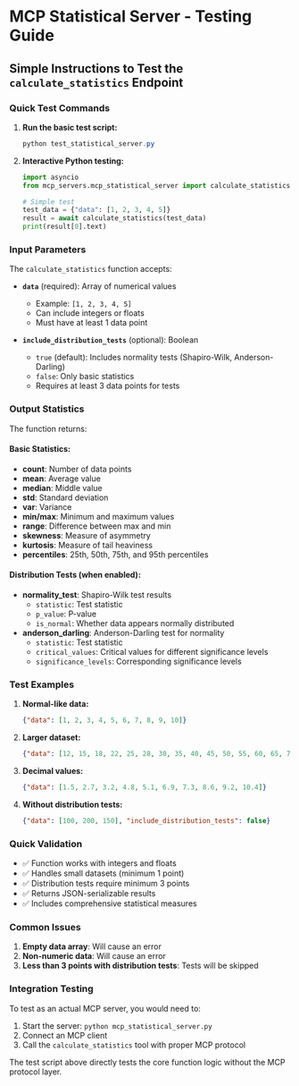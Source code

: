 # MCP Statistical Server - Testing Guide

## Simple Instructions to Test the `calculate_statistics` Endpoint

### Quick Test Commands

1. **Run the basic test script:**
   ```powershell
   python test_statistical_server.py
   ```

2. **Interactive Python testing:**
   ```python
   import asyncio
   from mcp_servers.mcp_statistical_server import calculate_statistics
   
   # Simple test
   test_data = {"data": [1, 2, 3, 4, 5]}
   result = await calculate_statistics(test_data)
   print(result[0].text)
   ```

### Input Parameters

The `calculate_statistics` function accepts:

- **`data`** (required): Array of numerical values
  - Example: `[1, 2, 3, 4, 5]`
  - Can include integers or floats
  - Must have at least 1 data point

- **`include_distribution_tests`** (optional): Boolean
  - `true` (default): Includes normality tests (Shapiro-Wilk, Anderson-Darling)
  - `false`: Only basic statistics
  - Requires at least 3 data points for tests

### Output Statistics

The function returns:

#### Basic Statistics:
- **count**: Number of data points
- **mean**: Average value
- **median**: Middle value
- **std**: Standard deviation
- **var**: Variance
- **min/max**: Minimum and maximum values
- **range**: Difference between max and min
- **skewness**: Measure of asymmetry
- **kurtosis**: Measure of tail heaviness
- **percentiles**: 25th, 50th, 75th, and 95th percentiles

#### Distribution Tests (when enabled):
- **normality_test**: Shapiro-Wilk test results
  - `statistic`: Test statistic
  - `p_value`: P-value
  - `is_normal`: Whether data appears normally distributed
- **anderson_darling**: Anderson-Darling test for normality
  - `statistic`: Test statistic
  - `critical_values`: Critical values for different significance levels
  - `significance_levels`: Corresponding significance levels

### Test Examples

1. **Normal-like data:**
   ```json
   {"data": [1, 2, 3, 4, 5, 6, 7, 8, 9, 10]}
   ```

2. **Larger dataset:**
   ```json
   {"data": [12, 15, 18, 22, 25, 28, 30, 35, 40, 45, 50, 55, 60, 65, 70, 75, 80, 85, 90, 95]}
   ```

3. **Decimal values:**
   ```json
   {"data": [1.5, 2.7, 3.2, 4.8, 5.1, 6.9, 7.3, 8.6, 9.2, 10.4]}
   ```

4. **Without distribution tests:**
   ```json
   {"data": [100, 200, 150], "include_distribution_tests": false}
   ```

### Quick Validation

- ✅ Function works with integers and floats
- ✅ Handles small datasets (minimum 1 point)
- ✅ Distribution tests require minimum 3 points
- ✅ Returns JSON-serializable results
- ✅ Includes comprehensive statistical measures

### Common Issues

1. **Empty data array**: Will cause an error
2. **Non-numeric data**: Will cause an error
3. **Less than 3 points with distribution tests**: Tests will be skipped

### Integration Testing

To test as an actual MCP server, you would need to:
1. Start the server: `python mcp_statistical_server.py`
2. Connect an MCP client
3. Call the `calculate_statistics` tool with proper MCP protocol

The test script above directly tests the core function logic without the MCP protocol layer.
